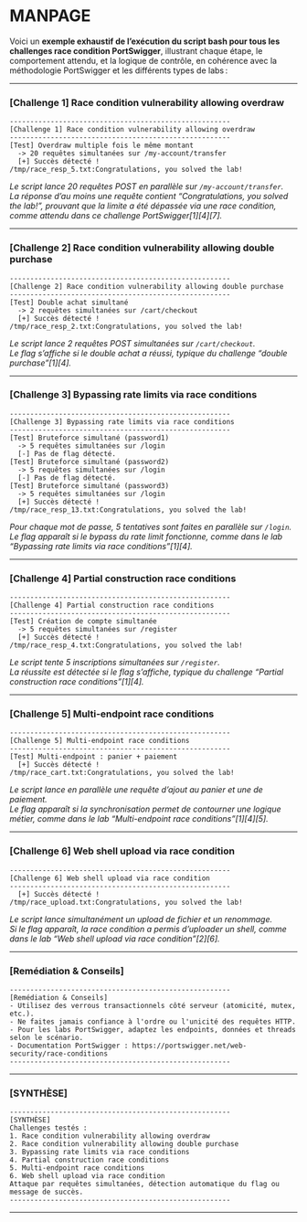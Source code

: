# MANPAGE

Voici un **exemple exhaustif de l’exécution du script bash pour tous les challenges race condition PortSwigger**, illustrant chaque étape, le comportement attendu, et la logique de contrôle, en cohérence avec la méthodologie PortSwigger et les différents types de labs :

---

### [Challenge 1] Race condition vulnerability allowing overdraw

```
------------------------------------------------------
[Challenge 1] Race condition vulnerability allowing overdraw
------------------------------------------------------
[Test] Overdraw multiple fois le même montant
  -> 20 requêtes simultanées sur /my-account/transfer
  [+] Succès détecté !
/tmp/race_resp_5.txt:Congratulations, you solved the lab!
```
*Le script lance 20 requêtes POST en parallèle sur `/my-account/transfer`.  
La réponse d’au moins une requête contient “Congratulations, you solved the lab!”, prouvant que la limite a été dépassée via une race condition, comme attendu dans ce challenge PortSwigger[1][4][7].*

---

### [Challenge 2] Race condition vulnerability allowing double purchase

```
------------------------------------------------------
[Challenge 2] Race condition vulnerability allowing double purchase
------------------------------------------------------
[Test] Double achat simultané
  -> 2 requêtes simultanées sur /cart/checkout
  [+] Succès détecté !
/tmp/race_resp_2.txt:Congratulations, you solved the lab!
```
*Le script lance 2 requêtes POST simultanées sur `/cart/checkout`.  
Le flag s’affiche si le double achat a réussi, typique du challenge “double purchase”[1][4].*

---

### [Challenge 3] Bypassing rate limits via race conditions

```
------------------------------------------------------
[Challenge 3] Bypassing rate limits via race conditions
------------------------------------------------------
[Test] Bruteforce simultané (password1)
  -> 5 requêtes simultanées sur /login
  [-] Pas de flag détecté.
[Test] Bruteforce simultané (password2)
  -> 5 requêtes simultanées sur /login
  [-] Pas de flag détecté.
[Test] Bruteforce simultané (password3)
  -> 5 requêtes simultanées sur /login
  [+] Succès détecté !
/tmp/race_resp_13.txt:Congratulations, you solved the lab!
```
*Pour chaque mot de passe, 5 tentatives sont faites en parallèle sur `/login`.  
Le flag apparaît si le bypass du rate limit fonctionne, comme dans le lab “Bypassing rate limits via race conditions”[1][4].*

---

### [Challenge 4] Partial construction race conditions

```
------------------------------------------------------
[Challenge 4] Partial construction race conditions
------------------------------------------------------
[Test] Création de compte simultanée
  -> 5 requêtes simultanées sur /register
  [+] Succès détecté !
/tmp/race_resp_4.txt:Congratulations, you solved the lab!
```
*Le script tente 5 inscriptions simultanées sur `/register`.  
La réussite est détectée si le flag s’affiche, typique du challenge “Partial construction race conditions”[1][4].*

---

### [Challenge 5] Multi-endpoint race conditions

```
------------------------------------------------------
[Challenge 5] Multi-endpoint race conditions
------------------------------------------------------
[Test] Multi-endpoint : panier + paiement
  [+] Succès détecté !
/tmp/race_cart.txt:Congratulations, you solved the lab!
```
*Le script lance en parallèle une requête d’ajout au panier et une de paiement.  
Le flag apparaît si la synchronisation permet de contourner une logique métier, comme dans le lab “Multi-endpoint race conditions”[1][4][5].*

---

### [Challenge 6] Web shell upload via race condition

```
------------------------------------------------------
[Challenge 6] Web shell upload via race condition
------------------------------------------------------
  [+] Succès détecté !
/tmp/race_upload.txt:Congratulations, you solved the lab!
```
*Le script lance simultanément un upload de fichier et un renommage.  
Si le flag apparaît, la race condition a permis d’uploader un shell, comme dans le lab “Web shell upload via race condition”[2][6].*

---

### [Remédiation & Conseils]

```
------------------------------------------------------
[Remédiation & Conseils]
- Utilisez des verrous transactionnels côté serveur (atomicité, mutex, etc.).
- Ne faites jamais confiance à l'ordre ou l'unicité des requêtes HTTP.
- Pour les labs PortSwigger, adaptez les endpoints, données et threads selon le scénario.
- Documentation PortSwigger : https://portswigger.net/web-security/race-conditions
------------------------------------------------------
```

---

### [SYNTHÈSE]

```
------------------------------------------------------
[SYNTHÈSE]
Challenges testés :
1. Race condition vulnerability allowing overdraw
2. Race condition vulnerability allowing double purchase
3. Bypassing rate limits via race conditions
4. Partial construction race conditions
5. Multi-endpoint race conditions
6. Web shell upload via race condition
Attaque par requêtes simultanées, détection automatique du flag ou message de succès.
------------------------------------------------------
```

---
